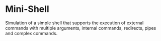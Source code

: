 # Mini-Shell
Simulation of a simple shell that supports the execution of external commands with multiple arguments, internal commands, redirects, pipes and complex commands.
